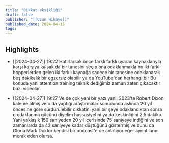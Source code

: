 ```yaml
---
title: "Dikkat eksikliği"
draft: false
publisher: "[[Uzun Hikâye]]"
published_date: 2024-04-15
tags:
---
```



## Highlights
* [[2024-04-27]] 19:22  Hatırlarsak önce farklı farklı uyaran kaynaklarıyla karşı karşıya kalsak da bir tanesini seçip ona odaklanmakla bu iki farklı hopperlerden gelen iki farklı kaynağa sadece bir tanesine odaklanarak beş dakikalık bir egzersiz olabilir ya da YouTube'dan herhangi bir Bu konuda yani attention training teknik dediğimiz zaman zaten çıkacaktır bazı videolar.

* [[2024-04-27]] 19:27  Ve de çok yeni bir yazı yani. 2023'te Robert Dixon kaleme almış ve o da yaptığı araştırmalar sonucunda aslında 20 yıl öncesine göre sürdürülebilir dikkatini yani bir şeye odaklandıktan sonra o odaklanma gücünü diyelim hassasiyetini ya da keskinliğini 2,5 dakika Yani yaklaşık 150 saniyeden 20 yıl içerisinde 75 saniyeye indiğini ve son zamanlarda da 43 saniyeye kadar düştüğünü göstermiş ve bunu da Gloria Mark Doktor kendisi bir podcast'e de anlatıyor eğer ayrıntılarını merak eden olursa.

